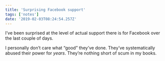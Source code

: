 ```yaml
---
title: 'Surprising Facebook support'
tags: ['notes'] 
date: '2019-02-03T08:24:54.257Z'
---
```

I’ve been surprised at the level of actual support there is for Facebook over the last couple of days. 

I personally don’t care what “good” they’ve done. They’ve systematically abused their power for *years*. They’re nothing short of scum in my books.